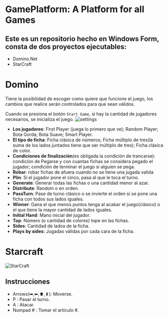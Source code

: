 # GamePlatform: A Platform for all Games
## Este es un repositorio hecho en Windows Form, consta de dos proyectos ejecutables:
 
 - Domino.Net
 - StarCraft
 
 # Domino
Tiene la posibilidad de escoger como quiere que funcione el juego, los cambios que realice serán controlados para que sean válidos. 

Cuando se presiona el botón ` Start Game `, si hay la cantidad de jugadores necesarios, se inicializa el juego.
![settings](https://user-images.githubusercontent.com/96163553/179070482-c8eb3529-2852-4571-bf4a-1f74fd944e06.png)



- __Los jugadores__: First Player (juega lo primero que ve); Random Player; Bota Gorda; Bota Suave; Smart Player.
- __El tipo de ficha__: Ficha clásica de números; Ficha múltiplo de tres(la suma de los lados juntados tiene que ser múltiplo de tres);  Ficha clásica de color.
- __Condiciones de finalización__(es obligada la condición de trancarse): condición de Pegarse y con cuantas fichas se considera pegado el jugador; condición de terminar el juego si alguien se pega.
- __Robar__: robar fichas de afuera cuando no se tiene una jugada valida
- __Plin__: Si el jugador pone el cinco, pasa al que le toca el turno.
- __Generate__: Generar todas las fichas o una cantidad menor al azar.
- __Distribute__: Random o en orden.
- __PassTurn__: Pase de turno clásico o se invierte el orden si se pone una ficha con todos sus lados iguales.
- __Winner__: Gana el que menos puntos tenga al acabar el juego(clásico) o el que tiene la mayor cantidad de lados iguales.
- __Initial Hand__: Mano inicial del jugador.
- __Top__: Número (o cantidad de colores) tope en las fichas.
- __Sides__: Cantidad de lados de la ficha.
- __Plays by sides__: Jugadas válidas por cada cara de la ficha.

# Starcraft
![StarCraft](https://user-images.githubusercontent.com/96163553/179049857-4bb5aa47-63ee-451e-9182-6c754c2f2e7b.png)
## Instrucciones
- Arrows(➡,⬅,⬆,⬇): Moverse.
- P : Pasar el turno.
- A : Atacar.
- Numpad # : Tomar el artículo #.



